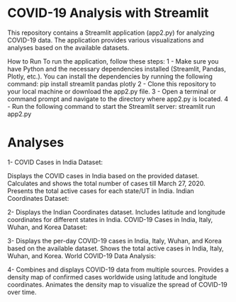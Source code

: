 # COVID-19 Analysis with Streamlit
This repository contains a Streamlit application (app2.py) for analyzing COVID-19 data. The application provides various visualizations and analyses based on the available datasets.

How to Run
To run the application, follow these steps:
1 - Make sure you have Python and the necessary dependencies installed (Streamlit, Pandas, Plotly, etc.). You can install the dependencies by running the following command:
    pip install streamlit pandas plotly
2 - Clone this repository to your local machine or download the app2.py file.
3 - Open a terminal or command prompt and navigate to the directory where app2.py is located.
4 - Run the following command to start the Streamlit server:
    streamlit run app2.py

# Analyses
1- COVID Cases in India Dataset:

Displays the COVID cases in India based on the provided dataset.
Calculates and shows the total number of cases till March 27, 2020.
Presents the total active cases for each state/UT in India.
Indian Coordinates Dataset:

2- Displays the Indian Coordinates dataset.
Includes latitude and longitude coordinates for different states in India.
COVID-19 Cases in India, Italy, Wuhan, and Korea Dataset:

3- Displays the per-day COVID-19 cases in India, Italy, Wuhan, and Korea based on the available dataset.
Shows the total active cases in India, Italy, Wuhan, and Korea.
World COVID-19 Data Analysis:

4- Combines and displays COVID-19 data from multiple sources.
Provides a density map of confirmed cases worldwide using latitude and longitude coordinates.
Animates the density map to visualize the spread of COVID-19 over time.
